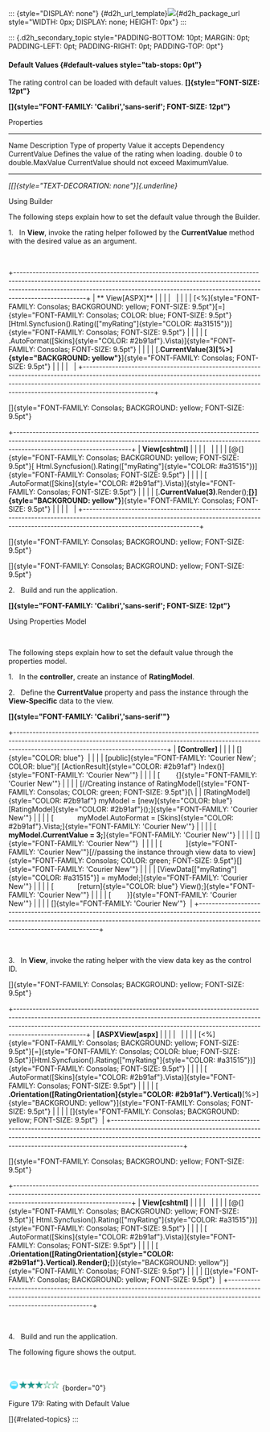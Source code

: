 ::: {style="DISPLAY: none"}
[](ms-xhelp:///?Id=d2h_url_template){#d2h_url_template}![](!package_url!){#d2h_package_url style="WIDTH: 0px; DISPLAY: none; HEIGHT: 0px"}
:::

::: {.d2h_secondary_topic style="PADDING-BOTTOM: 10pt; MARGIN: 0pt; PADDING-LEFT: 0pt; PADDING-RIGHT: 0pt; PADDING-TOP: 0pt"}
#### Default Values {#default-values style="tab-stops: 0pt"}

The rating control can be loaded with default values. **[]{style="FONT-SIZE: 12pt"}**

**[]{style="FONT-FAMILY: 'Calibri','sans-serif'; FONT-SIZE: 12pt"}** 

Properties

  -------------- ----------------------------------------------- ------------------ ---------------------- ----------------------------------------------
  Name           Description                                     Type of property   Value it accepts       Dependency
  CurrentValue   Defines the value of the rating when loading.   double             0 to double.MaxValue   CurrentValue should not exceed MaximumValue.
  -------------- ----------------------------------------------- ------------------ ---------------------- ----------------------------------------------

*[[]{style="TEXT-DECORATION: none"}]{.underline}* 

Using Builder

The following steps explain how to set the default value through the Builder.

1.   In **View**, invoke the rating helper followed by the **CurrentValue** method with the desired value as an argument.

 

+----------------------------------------------------------------------------------------------------------------------------------------------------------------------------------------------------------------------------------------------------------------+
| ** View\[ASPX\]**                                                                                                                                                                                                                                              |
|                                                                                                                                                                                                                                                                |
|                                                                                                                                                                                                                                                                |
|                                                                                                                                                                                                                                                                |
| [\<%]{style="FONT-FAMILY: Consolas; BACKGROUND: yellow; FONT-SIZE: 9.5pt"}[=]{style="FONT-FAMILY: Consolas; COLOR: blue; FONT-SIZE: 9.5pt"}[Html.Syncfusion().Rating([\"myRating\"]{style="COLOR: #a31515"})]{style="FONT-FAMILY: Consolas; FONT-SIZE: 9.5pt"} |
|                                                                                                                                                                                                                                                                |
| [  .AutoFormat([Skins]{style="COLOR: #2b91af"}.Vista)]{style="FONT-FAMILY: Consolas; FONT-SIZE: 9.5pt"}                                                                                                                                                        |
|                                                                                                                                                                                                                                                                |
| [.**CurrentValue(3)[%\>]{style="BACKGROUND: yellow"}**]{style="FONT-FAMILY: Consolas; FONT-SIZE: 9.5pt"}                                                                                                                                                       |
|                                                                                                                                                                                                                                                                |
|                                                                                                                                                                                                                                                                |
+----------------------------------------------------------------------------------------------------------------------------------------------------------------------------------------------------------------------------------------------------------------+

[]{style="FONT-FAMILY: Consolas; BACKGROUND: yellow; FONT-SIZE: 9.5pt"} 

+------------------------------------------------------------------------------------------------------------------------------------------------------------------------------------------------+
| **View\[cshtml\]**                                                                                                                                                                             |
|                                                                                                                                                                                                |
|                                                                                                                                                                                                |
|                                                                                                                                                                                                |
| [\@{]{style="FONT-FAMILY: Consolas; BACKGROUND: yellow; FONT-SIZE: 9.5pt"}[ Html.Syncfusion().Rating([\"myRating\"]{style="COLOR: #a31515"})]{style="FONT-FAMILY: Consolas; FONT-SIZE: 9.5pt"} |
|                                                                                                                                                                                                |
| [  .AutoFormat([Skins]{style="COLOR: #2b91af"}.Vista)]{style="FONT-FAMILY: Consolas; FONT-SIZE: 9.5pt"}                                                                                        |
|                                                                                                                                                                                                |
| [.**CurrentValue(3)**.Render();**[}]{style="BACKGROUND: yellow"}**]{style="FONT-FAMILY: Consolas; FONT-SIZE: 9.5pt"}                                                                           |
|                                                                                                                                                                                                |
|                                                                                                                                                                                                |
+------------------------------------------------------------------------------------------------------------------------------------------------------------------------------------------------+

[]{style="FONT-FAMILY: Consolas; BACKGROUND: yellow; FONT-SIZE: 9.5pt"} 

[]{style="FONT-FAMILY: Consolas; BACKGROUND: yellow; FONT-SIZE: 9.5pt"} 

2.   Build and run the application.

**[]{style="FONT-FAMILY: 'Calibri','sans-serif'; FONT-SIZE: 12pt"}** 

Using Properties Model

 

The following steps explain how to set the default value through the properties model.

1.   In the **controller**, create an instance of **RatingModel**.

2.   Define the **CurrentValue** property and pass the instance through the **View-Specific** data to the view.

**[]{style="FONT-FAMILY: 'Calibri','sans-serif'"}** 

+-----------------------------------------------------------------------------------------------------------------------------------------------------------------------------------------------------------+
| **\[Controller\]**                                                                                                                                                                                        |
|                                                                                                                                                                                                           |
| []{style="COLOR: blue"}                                                                                                                                                                                   |
|                                                                                                                                                                                                           |
| [public]{style="FONT-FAMILY: 'Courier New'; COLOR: blue"}[ [ActionResult]{style="COLOR: #2b91af"} Index()]{style="FONT-FAMILY: 'Courier New'"}                                                            |
|                                                                                                                                                                                                           |
| [        {]{style="FONT-FAMILY: 'Courier New'"}                                                                                                                                                           |
|                                                                                                                                                                                                           |
| [//Creating instance of RatingModel]{style="FONT-FAMILY: Consolas; COLOR: green; FONT-SIZE: 9.5pt"}[\                                                                                                     |
| [RatingModel]{style="COLOR: #2b91af"} myModel = [new]{style="COLOR: blue"} [RatingModel]{style="COLOR: #2b91af"}();]{style="FONT-FAMILY: 'Courier New'"}                                                  |
|                                                                                                                                                                                                           |
| [            myModel.AutoFormat = [Skins]{style="COLOR: #2b91af"}.Vista;]{style="FONT-FAMILY: 'Courier New'"}                                                                                             |
|                                                                                                                                                                                                           |
| [            **myModel.CurrentValue = 3;**]{style="FONT-FAMILY: 'Courier New'"}                                                                                                                           |
|                                                                                                                                                                                                           |
| []{style="FONT-FAMILY: 'Courier New'"}                                                                                                                                                                    |
|                                                                                                                                                                                                           |
| [            ]{style="FONT-FAMILY: 'Courier New'"}[//passing the instance through view data to view]{style="FONT-FAMILY: Consolas; COLOR: green; FONT-SIZE: 9.5pt"}[]{style="FONT-FAMILY: 'Courier New'"} |
|                                                                                                                                                                                                           |
| [ViewData\[[\"myRating\"]{style="COLOR: #a31515"}\] = myModel;]{style="FONT-FAMILY: 'Courier New'"}                                                                                                       |
|                                                                                                                                                                                                           |
| [            [return]{style="COLOR: blue"} View();]{style="FONT-FAMILY: 'Courier New'"}                                                                                                                   |
|                                                                                                                                                                                                           |
| [        }]{style="FONT-FAMILY: 'Courier New'"}                                                                                                                                                           |
|                                                                                                                                                                                                           |
| []{style="FONT-FAMILY: 'Courier New'"}                                                                                                                                                                    |
+-----------------------------------------------------------------------------------------------------------------------------------------------------------------------------------------------------------+

 

3.   In **View**, invoke the rating helper with the view data key as the control ID.

[]{style="FONT-FAMILY: Consolas; BACKGROUND: yellow; FONT-SIZE: 9.5pt"} 

+----------------------------------------------------------------------------------------------------------------------------------------------------------------------------------------------------------------------------------------------------------------+
| **\[ASPXView\[aspx\]**                                                                                                                                                                                                                                         |
|                                                                                                                                                                                                                                                                |
|                                                                                                                                                                                                                                                                |
|                                                                                                                                                                                                                                                                |
| [\<%]{style="FONT-FAMILY: Consolas; BACKGROUND: yellow; FONT-SIZE: 9.5pt"}[=]{style="FONT-FAMILY: Consolas; COLOR: blue; FONT-SIZE: 9.5pt"}[Html.Syncfusion().Rating([\"myRating\"]{style="COLOR: #a31515"})]{style="FONT-FAMILY: Consolas; FONT-SIZE: 9.5pt"} |
|                                                                                                                                                                                                                                                                |
| [  .AutoFormat([Skins]{style="COLOR: #2b91af"}.Vista)]{style="FONT-FAMILY: Consolas; FONT-SIZE: 9.5pt"}                                                                                                                                                        |
|                                                                                                                                                                                                                                                                |
| [  **.Orientation([RatingOrientation]{style="COLOR: #2b91af"}.Vertical)**[%\>]{style="BACKGROUND: yellow"}]{style="FONT-FAMILY: Consolas; FONT-SIZE: 9.5pt"}                                                                                                   |
|                                                                                                                                                                                                                                                                |
| []{style="FONT-FAMILY: Consolas; BACKGROUND: yellow; FONT-SIZE: 9.5pt"}                                                                                                                                                                                        |
+----------------------------------------------------------------------------------------------------------------------------------------------------------------------------------------------------------------------------------------------------------------+

[]{style="FONT-FAMILY: Consolas; BACKGROUND: yellow; FONT-SIZE: 9.5pt"} 

+------------------------------------------------------------------------------------------------------------------------------------------------------------------------------------------------+
| **View\[cshtml\]**                                                                                                                                                                             |
|                                                                                                                                                                                                |
|                                                                                                                                                                                                |
|                                                                                                                                                                                                |
| [\@{]{style="FONT-FAMILY: Consolas; BACKGROUND: yellow; FONT-SIZE: 9.5pt"}[ Html.Syncfusion().Rating([\"myRating\"]{style="COLOR: #a31515"})]{style="FONT-FAMILY: Consolas; FONT-SIZE: 9.5pt"} |
|                                                                                                                                                                                                |
| [  .AutoFormat([Skins]{style="COLOR: #2b91af"}.Vista)]{style="FONT-FAMILY: Consolas; FONT-SIZE: 9.5pt"}                                                                                        |
|                                                                                                                                                                                                |
| [  **.Orientation([RatingOrientation]{style="COLOR: #2b91af"}.Vertical).Render();**[}]{style="BACKGROUND: yellow"}]{style="FONT-FAMILY: Consolas; FONT-SIZE: 9.5pt"}                           |
|                                                                                                                                                                                                |
| []{style="FONT-FAMILY: Consolas; BACKGROUND: yellow; FONT-SIZE: 9.5pt"}                                                                                                                        |
+------------------------------------------------------------------------------------------------------------------------------------------------------------------------------------------------+

 

4.   Build and run the application.

The following figure shows the output.

 

![Description: C:\\Work Place\\Work Trunk\\features\\SF4718\\Rating\\Concepts_Features\\currentValue.png](ImagesExt/image56_190.png){border="0"}

Figure 179: Rating with Default Value

[]{#related-topics}
:::
